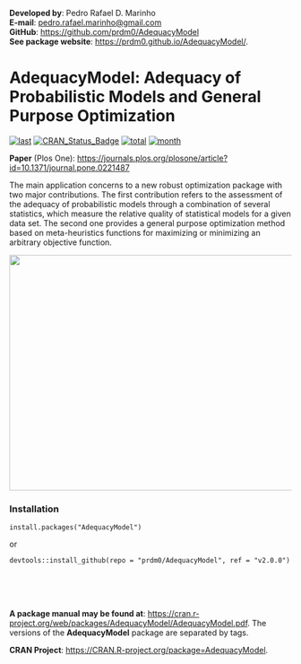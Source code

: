 **Developed by**: Pedro Rafael D. Marinho </br>
**E-mail**: pedro.rafael.marinho@gmail.com </br>
**GitHub**: https://github.com/prdm0/AdequacyModel </br>
**See package website**: https://prdm0.github.io/AdequacyModel/.

# AdequacyModel: Adequacy of Probabilistic Models and General Purpose Optimization


[![last](https://www.r-pkg.org/badges/last-release/AdequacyModel)](https://CRAN.R-project.org/package=AdequacyModel)
[![CRAN_Status_Badge](https://www.r-pkg.org/badges/version/AdequacyModel)](https://CRAN.R-project.org/package=AdequacyModel)
[![total](http://cranlogs.r-pkg.org/badges/grand-total/AdequacyModel)](https://CRAN.R-project.org/package=AdequacyModel)
[![month](https://cranlogs.r-pkg.org/badges/AdequacyModel)](https://CRAN.R-project.org/package=AdequacyModel)


**Paper** (Plos One): https://journals.plos.org/plosone/article?id=10.1371/journal.pone.0221487

The main application concerns to a new robust optimization package with two major contributions. The first contribution refers to the assessment of the adequacy of probabilistic models through a combination of several statistics, which measure the relative quality of statistical models for a given data set. The second one provides a general purpose optimization method based on meta-heuristics functions for maximizing or minimizing an arbitrary objective function.

<p align="center">
<img src="https://raw.githubusercontent.com/prdm0/tempfiles/master/logo_gimp.png" height="420" width="700">
</br>           
</p>


### Installation

```
install.packages("AdequacyModel")
```
or 

```
devtools::install_github(repo = "prdm0/AdequacyModel", ref = "v2.0.0")
``` 
<br><br><br>


**A package manual may be found at**: https://cran.r-project.org/web/packages/AdequacyModel/AdequacyModel.pdf. The versions of the **AdequacyModel** package are separated by tags.

**CRAN Project**:  https://CRAN.R-project.org/package=AdequacyModel.
